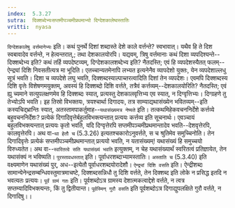 ```yaml
---
index:  5.3.27
sutra:  दिक्शब्देभ्यःसप्तमीपञ्चमीप्रथमाभ्यो दिग्देशकालेष्वस्तातिः
vritti:  nyasa
---
```


`दिग्देशकालेषु वर्त्तमानेभ्यः` इति। कथं पुनर्थे दिशां शब्दास्ते देशे काले वर्त्तन्ते? स्वभावात्। यथैव हि ते दिश स्वबावादेव वर्त्तन्ते, न हेत्वन्तरात्,; तथा देशकालयोरपि। यद्यवम्, त्रिषु वर्त्तमानाः कथं दिशा व्यपदिश्यन्ते--दिक्शब्देभ्य इति? कथं तर्हि व्यपदेष्टव्यम्, दिग्देशकालशब्देभ्य इति? नैतदस्ति; एवं हि व्यपदेशस्यैतत् फलम्--ऐन्द्र्यां दिशि निवसतीत्यत्र मा भूदिति। एतच्चान्यतमेनापि लभ्यत इत्यनेनैव व्यापदेशो युक्तः, येन व्यपदेशाल्लधु सूत्रं भवति। दिशा च व्यपदेशे लघु भवति, दिक्शब्दस्याल्पाच्तरत्वादिति दिशां तेन व्यपदेशः। एवमपि दिक्शब्दस्य दिशि वृत्तेः विशेषणमयुक्तम्, अवस्यं हि दिक्शब्दो दिशि वर्त्तते, तत्रैवं कर्त्तव्यम्--देशकालयोरिति? नैतदस्ति; एवं ह्यु च्यमाने सत्युपलक्षणमेव हि दिक्शब्दः स्यात्, प्रत्यस्तु देशकालवृत्तिभ्य एव स्यात्, न दिग्वृत्तिभ्यः। दिग्ग्रहणे तु तेभ्योऽपि भवति।
इह तिस्रो विभक्तयः, त्रयश्चार्था दिगादयः, तत्र साम्याद्यथासंख्येन भवितव्यम्--इति कस्यचिद्भ्रान्तिः स्यात्, अतस्तामपाकर्तुमाह--`यथासंख्यमत्र नेष्यते` इति। तत्कथमिहेकवचननिर्देशे कर्त्तव्ये बहुवचननिर्देशः? प्रत्येकं दिगादिवृत्तेर्बहुलविभक्त्यन्तात् प्रत्ययः कर्त्तव्य इति सूचनार्थः। एवञ्चायं बहुलविभक्त्यन्तात् प्रत्ययः कृतो भवति, यदि दिग्वृत्तेरपि सप्तमीपञ्चमीप्रथमान्तादेव भवति--देशवृत्तेरपि, कालवृत्तेरपि। अथ वा-`था हेतौ च` (5.3.26) इत्यतश्चकारोऽनुवर्त्तते, स च श्रुतिमेव समुच्चिनोति। तेन दिगादिवृत्तेः प्रत्येकं सप्तमीपञ्चमीप्रथमान्तात् प्रत्ययो भवति, न यतासंख्यम्! यथासंख्यं हि समुच्चयो विरुध्यतेत। अथ वा--`स्वरितत्वे सति यथासंख्यं भवति` इत्युक्तम्, न चेह यथासंख्यार्थं स्वरितत्वं प्रतिज्ञायेत, तेन यथासंक्यं न भविष्यति।
`पुरस्तावधस्तात्` इति। पूर्वाधरशब्दाभ्यामस्तातिः। `अस्ताति च` (5.3.40) इति वक्ष्यमाणेन यथासंख्यं पुर्, अध--इत्येतौ पूर्वाधरशब्दयोरादेशौ।
`ऐन्द्र्यां दिशि वसति` इति। ऐन्द्रीशब्दः सामान्येनेन्द्रसम्बन्धिवस्तुमात्रमाचष्टे, दिक्शब्दसन्निधौ तु दिशि वर्त्तते, तेन दिक्शब्द इति लोके न प्रसिद्ध इतदि न भवत्यतः प्रत्ययः। `पूर्वं ग्रामं गतः` इति। पूर्वशब्दोऽत्र ग्रामस्य देशात्मकत्वाद्देशे वर्त्तते, न त्वत्र सप्तम्यादिविभक्त्यन्तः, किं तु द्वितीयान्त। `पूर्वस्मिन् गुरौ वसति` इति पूर्वशब्दोऽत्र दिगाद्युपलक्षिते गुरौ वर्त्तते, न दिगादिषु।।

